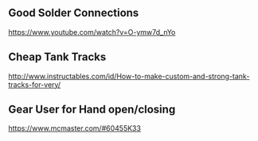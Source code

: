 ## Good Solder Connections
https://www.youtube.com/watch?v=O-ymw7d_nYo

## Cheap Tank Tracks
http://www.instructables.com/id/How-to-make-custom-and-strong-tank-tracks-for-very/

## Gear User for Hand open/closing
https://www.mcmaster.com/#60455K33
